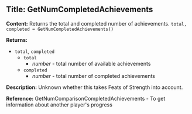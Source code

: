 ## Title: GetNumCompletedAchievements

**Content:**
Returns the total and completed number of achievements.
`total, completed = GetNumCompletedAchievements()`

**Returns:**
- `total`, `completed`
  - `total`
    - *number* - total number of available achievements
  - `completed`
    - *number* - total number of completed achievements

**Description:**
Unknown whether this takes Feats of Strength into account.

**Reference:**
GetNumComparisonCompletedAchievements - To get information about another player's progress